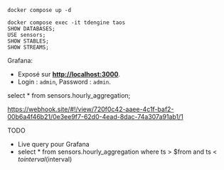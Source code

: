 
```
docker compose up -d
```


```
docker compose exec -it tdengine taos
SHOW DATABASES;
USE sensors;
SHOW STABLES;
SHOW STREAMS;
```

Grafana:
- Exposé sur **[http://localhost:3000](http://localhost:3000)**.
- Login : `admin`, Password : `admin`.

select * from sensors.hourly_aggregation;

https://webhook.site/#!/view/720f0c42-aaee-4c1f-baf2-00b6a4f46b21/0e3ee9f7-62d0-4ead-8dac-74a307a91ab1/1


TODO
- Live query pour Grafana
- select * from sensors.hourly_aggregation where ts > $from and ts < $to interval($interval)

